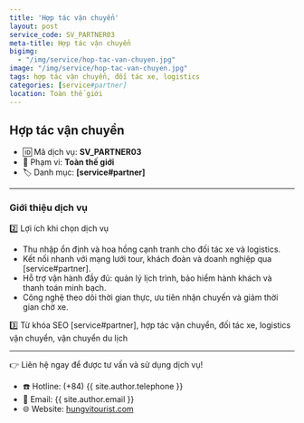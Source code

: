 ```yaml
---
title: 'Hợp tác vận chuyển'
layout: post
service_code: SV_PARTNER03
meta-title: Hợp tác vận chuyển
bigimg:
  - "/img/service/hop-tac-van-chuyen.jpg"
image: "/img/service/hop-tac-van-chuyen.jpg"
tags: hợp tác vận chuyển, đối tác xe, logistics
categories: [service#partner]
location: Toàn thế giới
---
```


## Hợp tác vận chuyển

- 🆔 Mã dịch vụ: **SV_PARTNER03**
- 📍 Phạm vi: **Toàn thế giới**
- 🏷️ Danh mục: **[service#partner]**

---

### Giới thiệu dịch vụ

2️⃣ Lợi ích khi chọn dịch vụ
- Thu nhập ổn định và hoa hồng cạnh tranh cho đối tác xe và logistics.  
- Kết nối nhanh với mạng lưới tour, khách đoàn và doanh nghiệp qua [service#partner].  
- Hỗ trợ vận hành đầy đủ: quản lý lịch trình, bảo hiểm hành khách và thanh toán minh bạch.  
- Công nghệ theo dõi thời gian thực, ưu tiên nhận chuyến và giảm thời gian chờ xe.  

3️⃣ Từ khóa SEO
[service#partner], hợp tác vận chuyển, đối tác xe, logistics vận chuyển, vận chuyển du lịch

---

👉 Liên hệ ngay để được tư vấn và sử dụng dịch vụ!

- ☎️ Hotline: (+84) {{ site.author.telephone }}
- 📧 Email: {{ site.author.email }}
- 🌐 Website: [hungvitourist.com](https://hungvitourist.com)

